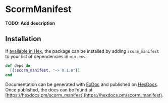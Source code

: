 # ScormManifest

**TODO: Add description**

## Installation

If [available in Hex](https://hex.pm/docs/publish), the package can be installed
by adding `scorm_manifest` to your list of dependencies in `mix.exs`:

```elixir
def deps do
  [{:scorm_manifest, "~> 0.1.0"}]
end
```

Documentation can be generated with [ExDoc](https://github.com/elixir-lang/ex_doc)
and published on [HexDocs](https://hexdocs.pm). Once published, the docs can
be found at [https://hexdocs.pm/scorm_manifest](https://hexdocs.pm/scorm_manifest).

